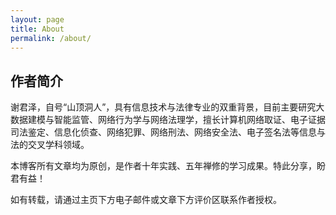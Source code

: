 ```yaml
---
layout: page
title: About
permalink: /about/
---
```


## 作者简介

谢君泽，自号“山顶洞人”，具有信息技术与法律专业的双重背景，目前主要研究大数据建模与智能监管、网络行为学与网络法理学，擅长计算机网络取证、电子证据司法鉴定、信息化侦查、网络犯罪、网络刑法、网络安全法、电子签名法等信息与法的交叉学科领域。

本博客所有文章均为原创，是作者十年实践、五年禅修的学习成果。特此分享，盼君有益！

如有转载，请通过主页下方电子邮件或文章下方评价区联系作者授权。
